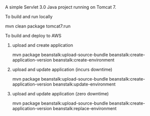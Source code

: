 A simple Servlet 3.0 Java project running on Tomcat 7.

To build and run locally

 mvn clean package tomcat7:run

To build and deploy to AWS

1. upload and create application

    mvn package beanstalk:upload-source-bundle beanstalk:create-application-version beanstalk:create-environment

2. upload and update application (incurs downtime)

    mvn package beanstalk:upload-source-bundle beanstalk:create-application-version beanstalk:update-environment

3. upload and update application (zero downtime)

    mvn package beanstalk:upload-source-bundle beanstalk:create-application-version beanstalk:replace-environment